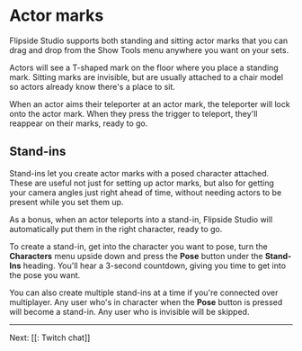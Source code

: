 # Actor marks

Flipside Studio supports both standing and sitting actor marks that you can drag and drop from the Show Tools menu anywhere you want on your sets.

Actors will see a T-shaped mark on the floor where you place a standing mark. Sitting marks are invisible, but are usually attached to a chair model so actors already know there's a place to sit.

When an actor aims their teleporter at an actor mark, the teleporter will lock onto the actor mark. When they press the trigger to teleport, they'll reappear on their marks, ready to go.

## Stand-ins

Stand-ins let you create actor marks with a posed character attached. These are useful not just for setting up actor marks, but also for getting your camera angles just right ahead of time, without needing actors to be present while you set them up.

As a bonus, when an actor teleports into a stand-in, Flipside Studio will automatically put them in the right character, ready to go.

To create a stand-in, get into the character you want to pose, turn the **Characters** menu upside down and press the **Pose** button under the **Stand-Ins** heading. You'll hear a 3-second countdown, giving you time to get into the pose you want.

You can also create multiple stand-ins at a time if you're connected over multiplayer. Any user who's in character when the **Pose** button is pressed will become a stand-in. Any user who is invisible will be skipped.

---

Next: [[: Twitch chat]]
